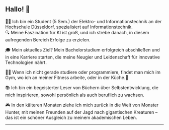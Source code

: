## Hallo! 👋

👨‍🎓 Ich bin ein Student (5 Sem.) der Elektro- und Informationstechnik an der Hochschule Düsseldorf, spezialisiert auf Informationstechnik.  
🔍 Meine Faszination für KI ist groß, und ich strebe danach, in diesem aufregenden Bereich Erfolge zu erzielen.

🎓 Mein aktuelles Ziel? Mein Bachelorstudium erfolgreich abschließen und in eine Karriere starten, die meine Neugier und Leidenschaft für innovative Technologien nährt.

🏋️‍♂️ Wenn ich nicht gerade studiere oder programmiere, findet man mich im Gym, wo ich an meiner Fitness arbeite, oder in der Küche.🍳

📚 Ich bin ein begeisterter Leser von Büchern über Selbstentwicklung, die mich inspirieren, sowohl persönlich als auch beruflich zu wachsen.

🎮 In den kälteren Monaten ziehe ich mich zurück in die Welt von Monster Hunter, mit meinen Freunden auf der Jagd nach gigantischen Kreaturen – das ist ein schöner Ausgleich zu meinem akademischen Leben.

---


